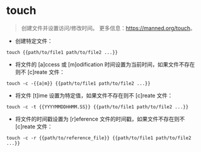 # touch

> 创建文件并设置访问/修改时间。
> 更多信息：<https://manned.org/touch>。

- 创建特定文件：

`touch {{path/to/file1 path/to/file2 ...}}`

- 将文件的 [a]ccess 或 [m]odification 时间设置为当前时间，如果文件不存在则不 [c]reate 文件：

`touch -c -{{a|m}} {{path/to/file1 path/to/file2 ...}}`

- 将文件 [t]ime 设置为特定值，如果文件不存在则不 [c]reate 文件：

`touch -c -t {{YYYYMMDDHHMM.SS}} {{path/to/file1 path/to/file2 ...}}`

- 将文件的时间戳设置为 [r]eference 文件的时间戳，如果文件不存在则不 [c]reate 文件：

`touch -c -r {{path/to/reference_file}} {{path/to/file1 path/to/file2 ...}}`